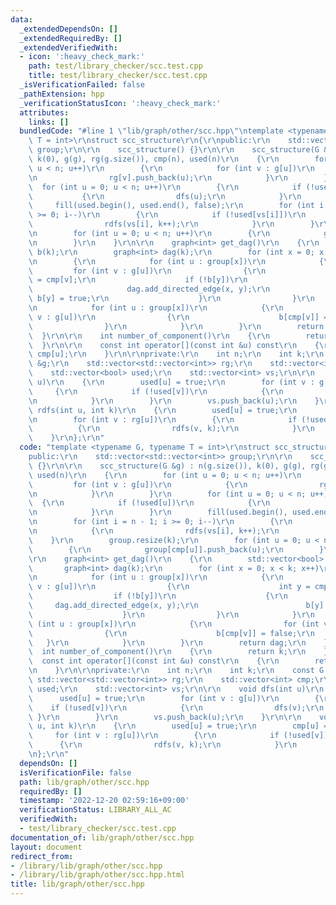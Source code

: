 ```yaml
---
data:
  _extendedDependsOn: []
  _extendedRequiredBy: []
  _extendedVerifiedWith:
  - icon: ':heavy_check_mark:'
    path: test/library_checker/scc.test.cpp
    title: test/library_checker/scc.test.cpp
  _isVerificationFailed: false
  _pathExtension: hpp
  _verificationStatusIcon: ':heavy_check_mark:'
  attributes:
    links: []
  bundledCode: "#line 1 \"lib/graph/other/scc.hpp\"\ntemplate <typename G, typename\
    \ T = int>\r\nstruct scc_structure\r\n{\r\npublic:\r\n    std::vector<std::vector<int>>\
    \ group;\r\n\r\n    scc_structure() {}\r\n\r\n    scc_structure(G &g) : n(g.size()),\
    \ k(0), g(g), rg(g.size()), cmp(n), used(n)\r\n    {\r\n        for (int u = 0;\
    \ u < n; u++)\r\n        {\r\n            for (int v : g[u])\r\n            {\r\
    \n                rg[v].push_back(u);\r\n            }\r\n        }\r\n      \
    \  for (int u = 0; u < n; u++)\r\n        {\r\n            if (!used[u])\r\n \
    \           {\r\n                dfs(u);\r\n            }\r\n        }\r\n   \
    \     fill(used.begin(), used.end(), false);\r\n        for (int i = n - 1; i\
    \ >= 0; i--)\r\n        {\r\n            if (!used[vs[i]])\r\n            {\r\n\
    \                rdfs(vs[i], k++);\r\n            }\r\n        }\r\n        group.resize(k);\r\
    \n        for (int u = 0; u < n; u++)\r\n        {\r\n            group[cmp[u]].push_back(u);\r\
    \n        }\r\n    }\r\n\r\n    graph<int> get_dag()\r\n    {\r\n        std::vector<bool>\
    \ b(k);\r\n        graph<int> dag(k);\r\n        for (int x = 0; x < k; x++)\r\
    \n        {\r\n            for (int u : group[x])\r\n            {\r\n       \
    \         for (int v : g[u])\r\n                {\r\n                    int y\
    \ = cmp[v];\r\n                    if (!b[y])\r\n                    {\r\n   \
    \                     dag.add_directed_edge(x, y);\r\n                       \
    \ b[y] = true;\r\n                    }\r\n                }\r\n            }\r\
    \n            for (int u : group[x])\r\n            {\r\n                for (int\
    \ v : g[u])\r\n                {\r\n                    b[cmp[v]] = false;\r\n\
    \                }\r\n            }\r\n        }\r\n        return dag;\r\n  \
    \  }\r\n\r\n    int number_of_component()\r\n    {\r\n        return k;\r\n  \
    \  }\r\n\r\n    const int operator[](const int &u) const\r\n    {\r\n        return\
    \ cmp[u];\r\n    }\r\n\r\nprivate:\r\n    int n;\r\n    int k;\r\n    const G\
    \ &g;\r\n    std::vector<std::vector<int>> rg;\r\n    std::vector<int> cmp;\r\n\
    \    std::vector<bool> used;\r\n    std::vector<int> vs;\r\n\r\n    void dfs(int\
    \ u)\r\n    {\r\n        used[u] = true;\r\n        for (int v : g[u])\r\n   \
    \     {\r\n            if (!used[v])\r\n            {\r\n                dfs(v);\r\
    \n            }\r\n        }\r\n        vs.push_back(u);\r\n    }\r\n\r\n    void\
    \ rdfs(int u, int k)\r\n    {\r\n        used[u] = true;\r\n        cmp[u] = k;\r\
    \n        for (int v : rg[u])\r\n        {\r\n            if (!used[v])\r\n  \
    \          {\r\n                rdfs(v, k);\r\n            }\r\n        }\r\n\
    \    }\r\n};\r\n"
  code: "template <typename G, typename T = int>\r\nstruct scc_structure\r\n{\r\n\
    public:\r\n    std::vector<std::vector<int>> group;\r\n\r\n    scc_structure()\
    \ {}\r\n\r\n    scc_structure(G &g) : n(g.size()), k(0), g(g), rg(g.size()), cmp(n),\
    \ used(n)\r\n    {\r\n        for (int u = 0; u < n; u++)\r\n        {\r\n   \
    \         for (int v : g[u])\r\n            {\r\n                rg[v].push_back(u);\r\
    \n            }\r\n        }\r\n        for (int u = 0; u < n; u++)\r\n      \
    \  {\r\n            if (!used[u])\r\n            {\r\n                dfs(u);\r\
    \n            }\r\n        }\r\n        fill(used.begin(), used.end(), false);\r\
    \n        for (int i = n - 1; i >= 0; i--)\r\n        {\r\n            if (!used[vs[i]])\r\
    \n            {\r\n                rdfs(vs[i], k++);\r\n            }\r\n    \
    \    }\r\n        group.resize(k);\r\n        for (int u = 0; u < n; u++)\r\n\
    \        {\r\n            group[cmp[u]].push_back(u);\r\n        }\r\n    }\r\n\
    \r\n    graph<int> get_dag()\r\n    {\r\n        std::vector<bool> b(k);\r\n \
    \       graph<int> dag(k);\r\n        for (int x = 0; x < k; x++)\r\n        {\r\
    \n            for (int u : group[x])\r\n            {\r\n                for (int\
    \ v : g[u])\r\n                {\r\n                    int y = cmp[v];\r\n  \
    \                  if (!b[y])\r\n                    {\r\n                   \
    \     dag.add_directed_edge(x, y);\r\n                        b[y] = true;\r\n\
    \                    }\r\n                }\r\n            }\r\n            for\
    \ (int u : group[x])\r\n            {\r\n                for (int v : g[u])\r\n\
    \                {\r\n                    b[cmp[v]] = false;\r\n             \
    \   }\r\n            }\r\n        }\r\n        return dag;\r\n    }\r\n\r\n  \
    \  int number_of_component()\r\n    {\r\n        return k;\r\n    }\r\n\r\n  \
    \  const int operator[](const int &u) const\r\n    {\r\n        return cmp[u];\r\
    \n    }\r\n\r\nprivate:\r\n    int n;\r\n    int k;\r\n    const G &g;\r\n   \
    \ std::vector<std::vector<int>> rg;\r\n    std::vector<int> cmp;\r\n    std::vector<bool>\
    \ used;\r\n    std::vector<int> vs;\r\n\r\n    void dfs(int u)\r\n    {\r\n  \
    \      used[u] = true;\r\n        for (int v : g[u])\r\n        {\r\n        \
    \    if (!used[v])\r\n            {\r\n                dfs(v);\r\n           \
    \ }\r\n        }\r\n        vs.push_back(u);\r\n    }\r\n\r\n    void rdfs(int\
    \ u, int k)\r\n    {\r\n        used[u] = true;\r\n        cmp[u] = k;\r\n   \
    \     for (int v : rg[u])\r\n        {\r\n            if (!used[v])\r\n      \
    \      {\r\n                rdfs(v, k);\r\n            }\r\n        }\r\n    }\r\
    \n};\r\n"
  dependsOn: []
  isVerificationFile: false
  path: lib/graph/other/scc.hpp
  requiredBy: []
  timestamp: '2022-12-20 02:59:16+09:00'
  verificationStatus: LIBRARY_ALL_AC
  verifiedWith:
  - test/library_checker/scc.test.cpp
documentation_of: lib/graph/other/scc.hpp
layout: document
redirect_from:
- /library/lib/graph/other/scc.hpp
- /library/lib/graph/other/scc.hpp.html
title: lib/graph/other/scc.hpp
---
```

